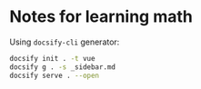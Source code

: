 # Notes for learning math

Using `docsify-cli` generator:

```sh
docsify init . -t vue
docsify g . -s _sidebar.md
docsify serve . --open
```
